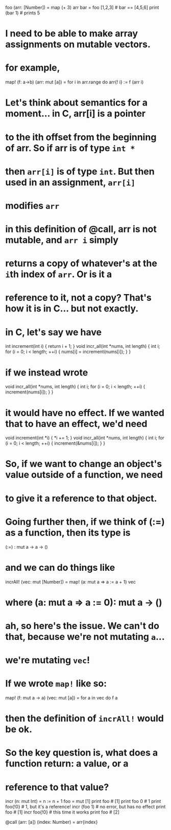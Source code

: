 
foo (arr: [Number]) = map (+ 3) arr
bar = foo [1,2,3] # bar == [4,5,6]
print (bar 1) # prints 5

# I need to be able to make array assignments on mutable vectors.
# for example,

map! (f: a->b) (arr: mut [a]) = 
  for i in arr.range do arr{! i} := f (arr i)

# Let's think about semantics for a moment... in C, arr[i] is a pointer
# to the ith offset from the beginning of arr. So if arr is of type `int *`
# then `arr[i]` is of type `int`. But then used in an assignment, `arr[i]`
# modifies `arr`

# in this definition of @call, arr is not mutable, and `arr i` simply
# returns a copy of whatever's at the `i`th index of `arr`. Or is it a 
# reference to it, not a copy? That's how it is in C... but not exactly.

# in C, let's say we have
int increment(int i) { return i + 1; }
void incr_all(int *nums, int length) {
    int i;
    for (i = 0; i < length; ++i) {
        nums[i] = increment(nums[i]);
    }
}
# if we instead wrote
void incr_all(int *nums, int length) {
    int i;
    for (i = 0; i < length; ++i) {
        increment(nums[i]);
    }
}
# it would have no effect. If we wanted that to have an effect, we'd need
void increment(int *i) { *i += 1; }
void incr_all(int *nums, int length) {
    int i;
    for (i = 0; i < length; ++i) {
        increment(&nums[i]);
    }
}

# So, if we want to change an object's value outside of a function, we need
# to give it a reference to that object.

# Going further then, if we think of (:=) as a function, then its type is
(:=) : mut a -> a -> ()

# and we can do things like
incrAll! (vec: mut [Number]) = map! (a: mut a => a := a + 1) vec

# where (a: mut a => a := 0): mut a -> ()
# ah, so here's the issue. We can't do that, because we're not mutating `a`...
# we're mutating `vec`!
# If we wrote `map!` like so:

map! (f: mut a -> a) (vec: mut [a]) = 
  for a in vec do f a

# then the definition of `incrAll!` would be ok.

# So the key question is, what does a function return: a value, or a 
# reference to that value?

incr (n: mut Int) = n := n + 1
foo = mut [1]
print foo # [1]
print foo 0 # 1
print foo{!0} # 1, but it's a reference!
incr (foo 1) # no error, but has no effect
print foo # [1]
incr foo{!0} # this time it works
print foo # [2]

@call (arr: [a]) (index: Number) = arr{index}
